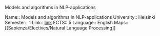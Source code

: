 Models and algorithms in NLP-applications

Name:: Models and algorithms in NLP-applications
University:: Helsinki
Semester:: 1
Link:: [link](https://studies.helsinki.fi/courses/cu/hy-CU-134683567-2020-08-01)
ECTS:: 5
Language:: English
Maps:: [[Sapienza/Electives/Natural Language Processing]]